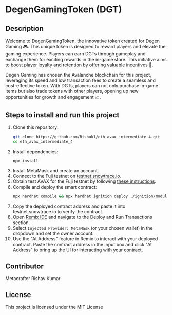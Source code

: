# DegenGamingToken (DGT)

## Description

Welcome to DegenGamingToken, the innovative token created for Degen Gaming 🎮. This unique token is designed to reward players and elevate the gaming experience. Players can earn DGTs through gameplay and exchange them for exciting rewards in the in-game store. This initiative aims to boost player loyalty and retention by offering valuable incentives 🧠.

Degen Gaming has chosen the Avalanche blockchain for this project, leveraging its speed and low transaction fees to create a seamless and cost-effective token. With DGTs, players can not only purchase in-game items but also trade tokens with other players, opening up new opportunities for growth and engagement 📈.


## Steps to install and run this project

1. Clone this repository:
   ```bash
   git clone https://github.com/Rishuk1/eth_avax_intermediate_4.git
   cd eth_avax_intermediate_4
   ```
2. Install dependencies:
   ```bash
   npm install
   ```
3. Install MetaMask and create an account.
4. Connect to the Fuji testnet on [testnet.snowtrace.io](https://testnet.snowtrace.io).
5. Obtain test AVAX for the Fuji testnet by following [these instructions](https://docs.avax.network/build/dapp/smart-contracts/get-funds-faucet).
6. Compile and deploy the smart contract:
   ```bash
   npx hardhat compile && npx hardhat ignition deploy ./ignition/modules/DegenGamingToken.js --network fuji
   ```
7. Copy the deployed contract address and paste it into testnet.snowtrace.io to verify the contract.
8. Open [Remix IDE](https://remix.ethereum.org/) and navigate to the Deploy and Run Transactions section.
9. Select `Injected Provider: MetaMask` (or your chosen wallet) in the dropdown and set the owner account.
10. Use the "At Address" feature in Remix to interact with your deployed contract. Paste the contract address in the input box and click "At Address" to bring up the UI for interacting with your contract.

## Contributor

Metacrafter Rishav Kumar

## License

This project is licensed under the MIT License

